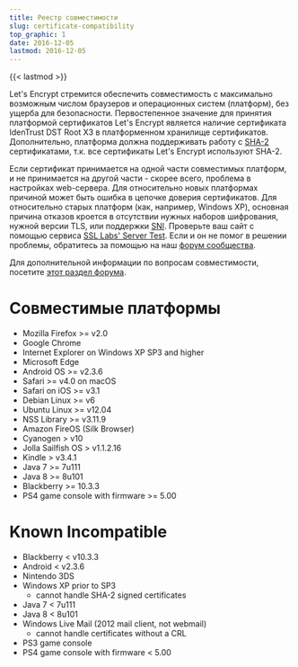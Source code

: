 ```yaml
---
title: Реестр совместимости
slug: certificate-compatibility
top_graphic: 1
date: 2016-12-05
lastmod: 2016-12-05
---
```


{{< lastmod >}}

Let's Encrypt стремится обеспечить совместимость с максимально возможным числом браузеров и операционных систем (платформ), без ущерба для безопасности. Первостепенное значение для принятия платформой сертификатов Let's Encrypt является наличие сертификата IdenTrust DST Root X3 в платформенном хранилище сертификатов. Дополнительно, платформа должна поддерживать работу с [SHA-2](https://konklone.com/post/why-google-is-hurrying-the-web-to-kill-sha-1) сертификатами, т.к. все сертификаты Let's Encrypt используют SHA-2.

Если сертификат принимается на одной части совместимых платформ, и не принимается на другой части - скорее всего, проблема в настройках web-сервера. Для относительно новых платформах причиной может быть ошибка в цепочке доверия сертификатов. Для относительно старых платформ (как, например, Windows XP), основная причина отказов кроется в отсутствии нужных наборов шифрования, нужной версии TLS, или поддержки [SNI](https://en.wikipedia.org/wiki/Server_Name_Indication). Проверьте ваш сайт с помощью сервиса [SSL Labs' Server Test](https://www.ssllabs.com/ssltest/). Если и он не помог в решении проблемы, обратитесь за помощью на наш [форум сообщества](https://community.letsencrypt.org/).

Для дополнительной информации по вопросам совместимости, посетите [этот раздел форума](https://community.letsencrypt.org/t/which-browsers-and-operating-systems-support-lets-encrypt/).

# Совместимые платформы

* Mozilla Firefox >= v2.0
* Google Chrome
* Internet Explorer on Windows XP SP3 and higher
* Microsoft Edge
* Android OS >= v2.3.6
* Safari >= v4.0 on macOS
* Safari on iOS >= v3.1
* Debian Linux >= v6
* Ubuntu Linux >= v12.04
* NSS Library >= v3.11.9
* Amazon FireOS (Silk Browser)
* Cyanogen > v10
* Jolla Sailfish OS > v1.1.2.16
* Kindle > v3.4.1
* Java 7 >= 7u111
* Java 8 >= 8u101
* Blackberry >= 10.3.3
* PS4 game console with firmware >= 5.00

# Known Incompatible

* Blackberry < v10.3.3
* Android < v2.3.6
* Nintendo 3DS
* Windows XP prior to SP3
  * cannot handle SHA-2 signed certificates
* Java 7 < 7u111
* Java 8 < 8u101
* Windows Live Mail (2012 mail client, not webmail)
  * cannot handle certificates without a CRL
* PS3 game console
* PS4 game console with firmware < 5.00
